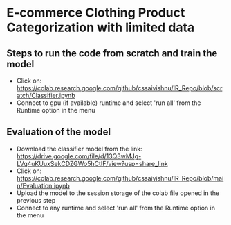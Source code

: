 # E-commerce Clothing Product Categorization with limited data

## Steps to run the code from scratch and train the model
- Click on: https://colab.research.google.com/github/cssaivishnu/IR_Repo/blob/scratch/Classifier.ipynb
- Connect to gpu (if available) runtime and select 'run all' from the Runtime option in the menu

## Evaluation of the model
- Download the classifier model from the link: https://drive.google.com/file/d/13Q3wMJg-LVq4uKUuxSekCDZGWo5hCtIF/view?usp=share_link
- Click on: https://colab.research.google.com/github/cssaivishnu/IR_Repo/blob/main/Evaluation.ipynb
- Upload the model to the session storage of the colab file opened in the previous step
- Connect to any runtime and select 'run all' from the Runtime option in the menu
